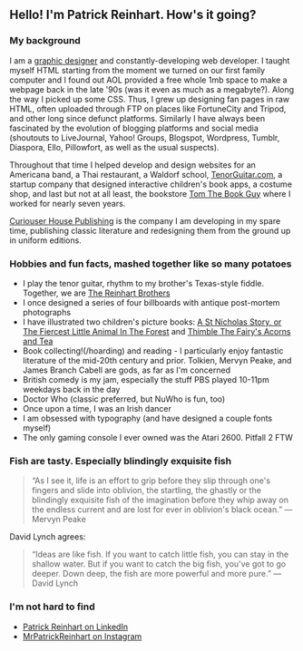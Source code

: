 ## Hello! I'm Patrick Reinhart. How's it going?

### My background

I am a [graphic designer](http://mrpat.ch/) and constantly-developing web developer. I taught myself HTML starting from the moment we turned on our first family computer and I found out AOL provided a free whole 1mb space to make a webpage back in the late '90s (was it even as much as a megabyte?). Along the way I picked up some CSS. Thus, I grew up designing fan pages in raw HTML, often uploaded through FTP on places like FortuneCity and Tripod, and other long since defunct platforms. Similarly I have always been fascinated by the evolution of blogging platforms and social media (shoutouts to LiveJournal, Yahoo! Groups, Blogspot, Wordpress, Tumblr, Diaspora, Ello, Pillowfort, as well as the usual suspects). 

Throughout that time I helped develop and design websites for an Americana band, a Thai restaurant, a Waldorf school, [TenorGuitar.com](http://www.tenorguitar.com/), a startup company that designed interactive children's book apps, a costume shop, and last but not at all least, the bookstore [Tom The Book Guy](https://www.tomthebookguy.com/) where I worked for nearly seven years.

[Curiouser House Publishing](https://curiouser.house/) is the company I am developing in my spare time, publishing classic literature and redesigning them from the ground up in uniform editions.

### Hobbies and fun facts, mashed together like so many potatoes

- I play the tenor guitar, rhythm to my brother's Texas-style fiddle. Together, we are [The Reinhart Brothers](http://reinhartbrothers.bandcamp.com/)
- I once designed a series of four billboards with antique post-mortem photographs
- I have illustrated two children's picture books: [A St Nicholas Story, or The Fiercest Little Animal In The Forest](https://www.amazon.com/St-Nicholas-Story-Fiercest-Little/dp/0984309306) and [Thimble The Fairy's Acorns and Tea](https://www.amazon.com/Thimble-Fairys-Acorns-Tea-Fairy/dp/0982730403)
- Book collecting!(/hoarding) and reading - I particularly enjoy fantastic literature of the mid-20th century and prior. Tolkien, Mervyn Peake, and James Branch Cabell are gods, as far as I'm concerned
- British comedy is my jam, especially the stuff PBS played 10-11pm weekdays back in the day
- Doctor Who (classic preferred, but NuWho is fun, too)
- Once upon a time, I was an Irish dancer
- I am obsessed with typography (and have designed a couple fonts myself)
- The only gaming console I ever owned was the Atari 2600. Pitfall 2 FTW

### Fish are tasty. Especially blindingly exquisite fish

> “As I see it, life is an effort to grip before they slip through one's fingers and slide into oblivion, the startling, the ghastly or the blindingly exquisite fish of the imagination before they whip away on the endless current and are lost for ever in oblivion's black ocean.”
> ― Mervyn Peake

David Lynch agrees:

> “Ideas are like fish. If you want to catch little fish, you can stay in the shallow water. But if you want to catch the big fish, you've got to go deeper. Down deep, the fish are more powerful and more pure.”
> ― David Lynch

### I'm not hard to find

- [Patrick Reinhart on LinkedIn](https://www.linkedin.com/in/mrpatrickreinhart/)
- [MrPatrickReinhart on Instagram](https://www.instagram.com/mrpatrickreinhart/)
